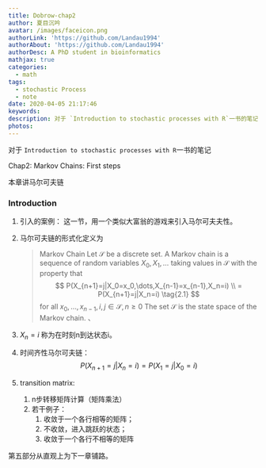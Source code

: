 ```yaml
---
title: Dobrow-chap2
author: 夏目沉吟
avatar: /images/faceicon.png
authorLink: 'https://github.com/Landau1994'
authorAbout: 'https://github.com/Landau1994'
authorDesc: A PhD student in bioinformatics
mathjax: true
categories:
  - math
tags:
  - stochastic Process
  - note
date: 2020-04-05 21:17:46
keywords:
description: 对于 `Introduction to stochastic processes with R`一书的笔记
photos:
---
```

对于 `Introduction to stochastic processes with R`一书的笔记

Chap2: Markov Chains: First steps

本章讲马尔可夫链

### Introduction 

1. 引入的案例：
   这一节，用一个类似大富翁的游戏来引入马尔可夫夫性。
2. 马尔可夫链的形式化定义为
    > Markov Chain
    > Let $\mathcal{S}$ be a discrete set. A Markov chain is a sequence of random variables $X_0,X_1,\dots$ taking values in $\mathcal{S}$ with the property that
    > $$ P(X_{n+1}=j|X_0=x_0,\dots,X_{n-1}=x_{n-1},X_n=i) \\ = P(X_{n+1}=j|X_n=i) \tag{2.1} $$ 
    > for all $x_0,\dots,x_{n-1},i,j\in\mathcal{S},n\ge0$ The set $\mathcal{S}$ is the state space of the Markov chain. 、

3. $X_n=i$ 称为在时刻n到达状态i。
   
4. 时间齐性马尔可夫链：
   $$ P(X_{n+1}=j|X_{n}=i)=P(X_1=j|X_0=i) \tag{2.2}$$

5. transition matrix:
   	1. n步转移矩阵计算（矩阵乘法）
   	2. 若干例子：
   		1) 收敛于一个各行相等的矩阵；
   		2) 不收敛，进入跳跃的状态；
   		3) 收敛于一个各行不相等的矩阵

第五部分从直观上为下一章铺路。